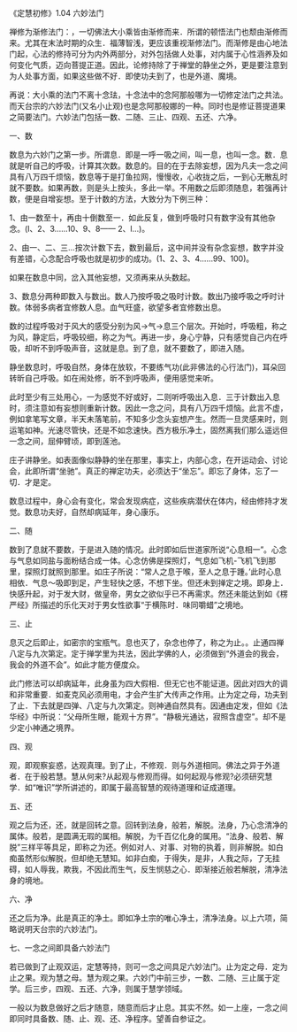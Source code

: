 
《定慧初修》1.04 六妙法门

禅修为渐修法门：，一切佛法大小乘皆由渐修而来．所谓的顿悟法门也颓由渐修而来。尤其在末法时期的众生．福薄智浅，更应该重视渐修法门。而渐修是由心地法门起，心法的修持可分为内外两部分，对外包括做人处事，对内属于心性涵养及如何变化气质，迈向菩提正道。因此，论修持除了于禅堂的静坐之外，更是要注意到为人处事方面，如果这些做不好．即使功夫到了，也是外道、魔境。

再说：大小乘的法门不离十念珐，十念法中的念阿那般哪为一切修定法门之共法。而天台宗的六妙法门(又名小止观)也是念阿那般娜的一种。同时也是修证菩提道果之简要法门。六妙法门包括一数、二随、三止、四观、五还、六净。

一、数

数息为六妙门之第一步。所谓息．即是一呼一吸之间，叫一息，也叫一念。数．息就是听自己的呼吸，计算其次数。数息的。目的在于去除妄想，因为凡夫一念之间具有八万四千烦恼，数息等于是打鱼拉网，慢慢收，心收拢之后，一到心无散乱时就不要数。如果再数，则是头上按头，多此一举。不用数之后即须随息，若强再计数，便是自增妄想。至于计数的方法，大致分为下例三种：

1、由一数至十，再由十倒数至一．如此反复，做到呼吸时只有数字没有其他杂念。(I、2、3……10、9、8—— 2、l…)。

2、由一、二、三…按次计数下去，数到最后，这中间并没有杂念妄想，数字并没有差错，心念配合呼吸也就是初步的成功。(1、2、3、4……99、100)。

如果在数息中同，岔入其他妄想，又须再来从头数起。

3、数息分两种即数入与数出。数人乃按呼吸之吸时计数。数出乃接呼吸之呼时计数。体弱多病者宜修数人息。血气旺盛，欲望多者宜修数出息。

数的过程呼吸对于风大的感受分别为风→气→息三个层次。开始时，呼吸粗，称之为风，静定后，呼吸较细，称之为气。再进一步，身心宁静，只有感觉自己内在呼吸，却听不到呼吸声音，这就是息。到了息，就不要数了，即进入随。

静坐数息时，呼吸自然，身体在放软，不要练气功(此非佛法的心行法门)，耳朵回转昕自己呼吸。如在闹处修，昕不到呼吸声，便用感觉来听。

此时至少有三处用心，一为感觉不好或好，二则听呼吸出入息．三于计数出入息时，须注意如有妄想则重新计数。因此一念之问，具有八万四千烦恼。此言不虚，例如拿笔写文章，半天未落笔前，不知多少念头妄想产生。然而一旦灵感来时，则运笔如神。光速尽管快，还是不如念速快。西方极乐净土，固然离我们那么遥远但一念之间，屈伸臂顷，即到莲池。

庄子讲静坐。如表面像似静静的坐在那里，事实上，内部心念，在开运动会、讨论会，此即所谓“坐驰”。真正的禅定功夫，必须达于“坐忘”。即忘了身体，忘了一切．才是定。

数息过程中，身心会有变化，常会发现病症，这些疾病潜伏在体内，经由修持才发觉。数息功夫好，自然却病延年，身心康乐。

二、随

数到了息就不要数，于是进入随的情况。此时即如后世道家所说“心息相一”。心念与气息如同盐与面粉结合成一体。心念仿佛是探照灯，气息如飞机-飞机飞到那里，探照灯就照到那里。如庄子所说：“常人之息于喉，至人之息于踵。’此时心息相依．气息～吸即到足，产生轻快之感，不想下坐。但还未到掸定之境。即身上．快感升起，对于发大财，做皇帝，男女之欲似乎已不再需求。然还未能达到如《楞严经》所描述的乐化天对于男女性欲事“于横陈时．味同嚼蜡”之境地。

三、止

息灭之后即止，如密宗的宝瓶气。息也灭了，杂念也停了，称之为止。。止通四禅八定与九次第定。定于掸学里为共法，因此学佛的人，必须做到“外道会的我会，我会的外道不会”。如此才能方便度众。

此门修法可以却病延年，此身虽为四大假相．但无它也不能证道。因此对四大的调和非常重要．如麦克风必须用电，才会产生扩大传声之作用。止为定之母，功夫到了止．下去就是四弹、八定与九次第定。则神通自然具有。因通由定发，但如《法华经》中所说：“父母所生眼，能观十方界”。“静极光通达，寂照含虚空”。却不是少定小神通之境界。

四、观

观，即观察妄惑，达观真理。到了止，不修观．则与外道相同。佛法之异于外道者．在于般若慧。慧从何来?从起观与修观而得。如何起观与修观?必须研究慧学．如“唯识”学所讲述的，即属于最高智慧的观待道理和证成道理。

五、还

观之后为还，还，就是回转之意。回转到法身，般若，解脱。法身，乃心念清净的属体。般若，是圆满无瑕的属相。解脱，为千百亿化身的属用。“法身、般若、解脱”三样平等具足，即称之为还。例如对人、对事、对物的执着，则非解脱。如白痴虽然形似解脱，但却绝无慧知。如非白痴，于得失，是非，人我之际，了无挂碍，如人辱我，欺我，不因此而生气，反生悯慈之心．即渐接近般若解脱，清净法身的境地。

六、净

还之后为净。此是真正的净土。即如净土宗的唯心净土，清净法身。以上六项，简略说明天台宗的六妙法门。

七、一念之间即具备六妙法门

若已做到了止观双运，定慧等持，则可一念之间具足六妙法门。止为定之母．定为止之果。观为慧之母。慧为观之果。六妙门中前三步，一数、二随、三止属于定学。后三步，四观、五还、六净，则属于慧学领域。

一般以为数息做好之后才随意，随意而后才止息。其实不然。如一上座，一念之间即同时具备数、随、止、观、还、净程序。望善自参证之。